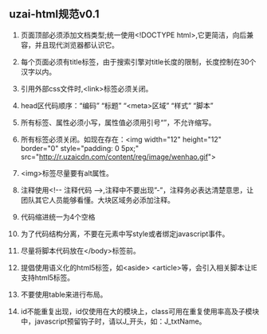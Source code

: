 ## uzai-html规范v0.1

1. 页面顶部必须添加文档类型;统一使用&lt;!DOCTYPE html&gt;,它更简洁，向后兼容，并且现代浏览器都认识它。

2. 每个页面必须有title标签，由于搜索引擎对title长度的限制，长度控制在30个汉字以内。

3. 引用外部css文件时,&lt;link&gt;标签必须关闭。

4. head区代码顺序：“编码” “标题” “&lt;meta&gt;区域” “样式” “脚本”

5. 所有标签、属性必须小写，属性值必须用引号“”，不允许缩写。

6. 所有标签必须关闭。如现在存在：&lt;img width="12" height="12" border="0" style="padding: 0 5px;" src="http://r.uzaicdn.com/content/reg/image/wenhao.gif"&gt;

7. <img&gt;标签尽量要有alt属性。

8. 注释使用&lt;!-- 注释代码 --&gt;,注释中不要出现”-”，注释务必表达清楚意思，让团队其它人员能够看懂。大块区域务必添加注释。

9. 代码缩进统一为4个空格

10. 为了代码结构分离，不要在元素中写style或者绑定javascript事件。

11. 尽量将脚本代码放在&lt;/body&gt;标签前。

12. 提倡使用语义化的html5标签，如&lt;aside&gt; &lt;article&gt;等，会引入相关脚本让IE支持html5标签。

13. 不要使用table来进行布局。

14.  id不能重复出现，id仅使用在大的模块上，class可用在重复使用率高及子模块中，javascript预留钩子时，请以J_开头，如：J_txtName。
